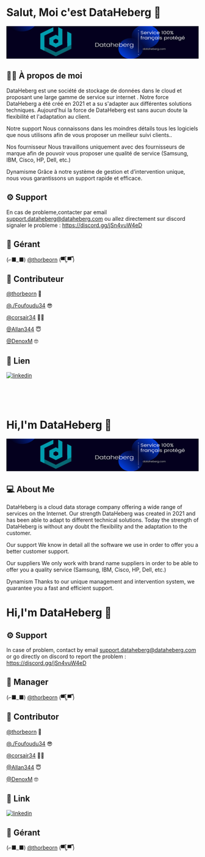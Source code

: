 
# Salut, Moi c'est DataHeberg 👋


![Logo](https://raw.githubusercontent.com/Dataheberg/Dataheberg/main/banniere_dataheberg.png)


## 👨‍💻 À propos de moi
DataHeberg est une société de stockage de données dans le cloud et proposant une large gamme de service sur internet .
Notre force
DataHeberg a été créé en 2021 et a su s'adapter aux différentes solutions techniques. Aujourd'hui la force de DataHeberg est sans aucun doute la flexibilité et l'adaptation au client.

Notre support
Nous connaissons dans les moindres détails tous les logiciels que nous utilisons afin de vous proposer un meilleur suivi clients..

Nos fournisseur
Nous travaillons uniquement avec des fournisseurs de marque afin de pouvoir vous proposer une qualité de service (Samsung, IBM, Cisco, HP, Dell, etc.)

Dynamisme
Grâce à notre système de gestion et d’intervention unique, nous vous garantissons un support rapide et efficace.


## ⚙️ Support

En cas de probleme,contacter par email support.dataheberg@dataheberg.com ou allez directement sur discord signaler le probleme : https://discord.gg/jSn4vuW4eD
## 🦁 Gérant
(⌐■_■) [@thorbeorn](https://github.com/thorbeorn) (▀̿Ĺ̯▀̿ ̿)
## 📍 Contributeur

[@thorbeorn](https://github.com/thorbeorn) 🤠

[@./Foufoudu34](https://github.com/Foufou-exe) 😎

[@corsair34](https://github.com/corsair34) 😶‍🌫️

[@Allan344](https://github.com/Allan344) 😇

[@DenoxM](https://github.com/DenoxM) 🤓
## 📌 Lien
[![linkedin](https://img.shields.io/badge/linkedin-0A66C2?style=for-the-badge&logo=linkedin&logoColor=white)](https://www.linkedin.com/)

</br>
</br>
</br>

# Hi,I'm DataHeberg 👋
![Logo](https://raw.githubusercontent.com/Dataheberg/Dataheberg/main/banniere_dataheberg.png)


## 💻 About Me
DataHeberg is a cloud data storage company offering a wide range of services on the Internet. Our strength DataHeberg was created in 2021 and has been able to adapt to different technical solutions. Today the strength of DataHeberg is without any doubt the flexibility and the adaptation to the customer.

Our support We know in detail all the software we use in order to offer you a better customer support.

Our suppliers We only work with brand name suppliers in order to be able to offer you a quality service (Samsung, IBM, Cisco, HP, Dell, etc.)

Dynamism Thanks to our unique management and intervention system, we guarantee you a fast and efficient support.


# Hi,I'm DataHeberg 👋

## ⚙️ Support
In case of problem, contact by email support.dataheberg@dataheberg.com or go directly on discord to report the problem : https://discord.gg/jSn4vuW4eD

## 🦁 Manager
(⌐■_■) [@thorbeorn](https://github.com/thorbeorn) (▀̿Ĺ̯▀̿ ̿)

## 📍 Contributor

[@thorbeorn](https://github.com/thorbeorn) 🤠

[@./Foufoudu34](https://github.com/Foufou-exe) 😎

[@corsair34](https://github.com/corsair34) 😶‍🌫️

[@Allan344](https://github.com/Allan344) 😇

[@DenoxM](https://github.com/DenoxM) 🤓
## 📌 Link
[![linkedin](https://img.shields.io/badge/linkedin-0A66C2?style=for-the-badge&logo=linkedin&logoColor=white)](https://www.linkedin.com/)
## 🦁 Gérant
(⌐■_■) [@thorbeorn](https://github.com/thorbeorn) (▀̿Ĺ̯▀̿ ̿)
